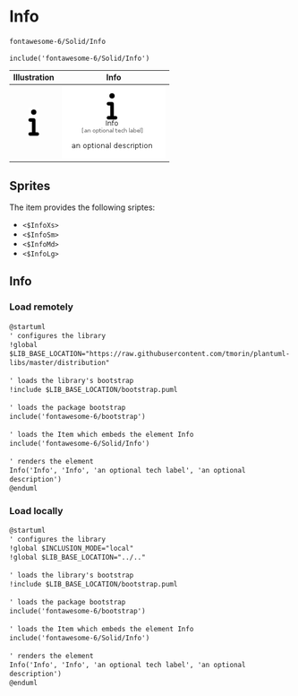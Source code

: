 # Info


```text
fontawesome-6/Solid/Info
```

```text
include('fontawesome-6/Solid/Info')
```



| Illustration | Info |
| :---: | :---: |
| ![illustration for Illustration](../../fontawesome-6/Solid/Info.png) | ![illustration for Info](../../fontawesome-6/Solid/Info.Local.png) |



## Sprites
The item provides the following sriptes:

- `<$InfoXs>`
- `<$InfoSm>`
- `<$InfoMd>`
- `<$InfoLg>`





## Info

### Load remotely
```plantuml
@startuml
' configures the library
!global $LIB_BASE_LOCATION="https://raw.githubusercontent.com/tmorin/plantuml-libs/master/distribution"

' loads the library's bootstrap
!include $LIB_BASE_LOCATION/bootstrap.puml

' loads the package bootstrap
include('fontawesome-6/bootstrap')

' loads the Item which embeds the element Info
include('fontawesome-6/Solid/Info')

' renders the element
Info('Info', 'Info', 'an optional tech label', 'an optional description')
@enduml
```

### Load locally
```plantuml
@startuml
' configures the library
!global $INCLUSION_MODE="local"
!global $LIB_BASE_LOCATION="../.."

' loads the library's bootstrap
!include $LIB_BASE_LOCATION/bootstrap.puml

' loads the package bootstrap
include('fontawesome-6/bootstrap')

' loads the Item which embeds the element Info
include('fontawesome-6/Solid/Info')

' renders the element
Info('Info', 'Info', 'an optional tech label', 'an optional description')
@enduml
```

